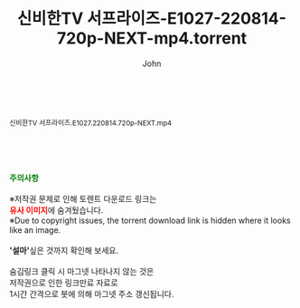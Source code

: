 ﻿---
layout: post
title:  "신비한TV 서프라이즈-E1027-220814-720p-NEXT-mp4.torrent"
author: John
categories: [ 방송/음악 ]
tags: [  ]
image:  
description: "신비한TV 서프라이즈-E1027-220814-720p-NEXT-mp4 torrent 정보 공유"
toc: true
toc_sticky: true
---

<br>
<div class="view-img">
<a class="view_image" href="http://torrentmobile61.com/bbs/view_image.php?fn=%2Fdata%2Ffile%2Fmusic%2F3735183265_eNOrEZwI_bfe27046892aabb34d50a4ba46d33542970d2ce2.jpg" target="_blank"><img alt="" class="img-tag" content="http://torrentmobile61.com/data/file/music/3735183265_eNOrEZwI_bfe27046892aabb34d50a4ba46d33542970d2ce2.jpg" itemprop="image" src="http://torrentmobile61.com/data/file/music/3735183265_eNOrEZwI_bfe27046892aabb34d50a4ba46d33542970d2ce2.jpg"/></a></div><div class="view-content" itemprop="description">
<p><span style="font-size:12px;">신비한TV 서프라이즈.E1027.220814.720p-NEXT.mp4</span> </p> </div>
    
<br><br><br>
<p data-ke-size="size16"><b><span style="color: green;">주의사항</span></b><br /><br />※저작권 문제로 인해 토렌트 다운로드 링크는<br /><b><span style="color: red;">유사 이미지</span></b>에 숨겨뒀습니다.<br />※Due to copyright issues, the torrent download link is hidden where it looks like an image.<br /><br /><b>'설마'</b>싶은 것까지 확인해 보세요.<br /><br />숨김링크 클릭 시 마그넷 나타나지 않는 것은<br />저작권으로 인한 링크만료 자료로<br />1시간 간격으로 봇에 의해 마그넷 주소 갱신됩니다.</p>
